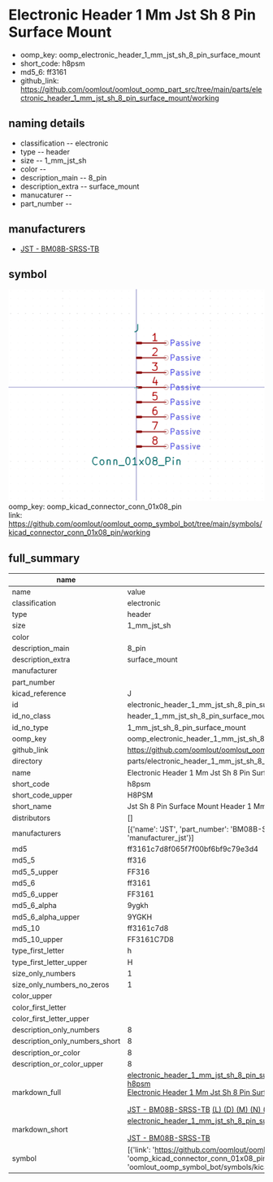 # Electronic Header 1 Mm Jst Sh 8 Pin Surface Mount

  
* oomp_key: oomp_electronic_header_1_mm_jst_sh_8_pin_surface_mount 
* short_code: h8psm
* md5_6: ff3161  
* github_link: https://github.com/oomlout/oomlout_oomp_part_src/tree/main/parts/electronic_header_1_mm_jst_sh_8_pin_surface_mount/working  
## naming details
* classification -- electronic
* type -- header
* size -- 1_mm_jst_sh
* color -- 
* description_main -- 8_pin
* description_extra -- surface_mount
* manucaturer -- 
* part_number -- 


## manufacturers
* [JST - BM08B-SRSS-TB](https://www.jst-mfg.com/product/index.php?series=231)  

## symbol

![](symbol/0/working/working_600.png)  
oomp_key: oomp_kicad_connector_conn_01x08_pin  
link: https://github.com/oomlout/oomlout_oomp_symbol_bot/tree/main/symbols/kicad_connector_conn_01x08_pin/working  


## full_summary
| name | value | 
| --- | --- | 
| name | value | 
| classification | electronic | 
| type | header | 
| size | 1_mm_jst_sh | 
| color |  | 
| description_main | 8_pin | 
| description_extra | surface_mount | 
| manufacturer |  | 
| part_number |  | 
| kicad_reference | J | 
| id | electronic_header_1_mm_jst_sh_8_pin_surface_mount | 
| id_no_class | header_1_mm_jst_sh_8_pin_surface_mount | 
| id_no_type | 1_mm_jst_sh_8_pin_surface_mount | 
| oomp_key | oomp_electronic_header_1_mm_jst_sh_8_pin_surface_mount | 
| github_link | https://github.com/oomlout/oomlout_oomp_part_src/tree/main/parts/electronic_header_1_mm_jst_sh_8_pin_surface_mount/working | 
| directory | parts/electronic_header_1_mm_jst_sh_8_pin_surface_mount | 
| name | Electronic Header 1 Mm Jst Sh 8 Pin Surface Mount | 
| short_code | h8psm | 
| short_code_upper | H8PSM | 
| short_name | Jst Sh 8 Pin Surface Mount Header 1 Mm Pitch | 
| distributors | [] | 
| manufacturers | [{'name': 'JST', 'part_number': 'BM08B-SRSS-TB', 'link': 'https://www.jst-mfg.com/product/index.php?series=231', 'id': 'manufacturer_jst'}] | 
| md5 | ff3161c7d8f065f7f00bf6bf9c79e3d4 | 
| md5_5 | ff316 | 
| md5_5_upper | FF316 | 
| md5_6 | ff3161 | 
| md5_6_upper | FF3161 | 
| md5_6_alpha | 9ygkh | 
| md5_6_alpha_upper | 9YGKH | 
| md5_10 | ff3161c7d8 | 
| md5_10_upper | FF3161C7D8 | 
| type_first_letter | h | 
| type_first_letter_upper | H | 
| size_only_numbers | 1 | 
| size_only_numbers_no_zeros | 1 | 
| color_upper |  | 
| color_first_letter |  | 
| color_first_letter_upper |  | 
| description_only_numbers | 8 | 
| description_only_numbers_short | 8 | 
| description_or_color | 8 | 
| description_or_color_upper | 8 | 
| markdown_full | [electronic_header_1_mm_jst_sh_8_pin_surface_mount](https://github.com/oomlout/oomlout_oomp_part_src/tree/main/parts/electronic_header_1_mm_jst_sh_8_pin_surface_mount/working)<br>[h8psm](https://github.com/oomlout/oomlout_oomp_part_src/tree/main/parts/electronic_header_1_mm_jst_sh_8_pin_surface_mount/working)<br>[Electronic Header 1 Mm Jst Sh 8 Pin Surface Mount](https://github.com/oomlout/oomlout_oomp_part_src/tree/main/parts/electronic_header_1_mm_jst_sh_8_pin_surface_mount/working)<br><br>[JST - BM08B-SRSS-TB](https://www.jst-mfg.com/product/index.php?series=231) [(L)  ](https://www.lcsc.com/search?q=BM08B-SRSS-TB)[(D)  ](https://www.digikey.com/en/products?keywords=BM08B-SRSS-TB)[(M)  ](https://www.mouser.com/Search/Refine?Keyword=BM08B-SRSS-TB)[(N)  ](https://www.newark.com/search?st=BM08B-SRSS-TB)[(SZ)  ](https://so.szlcsc.com/global.html?k=BM08B-SRSS-TB)<br> | 
| markdown_short | [electronic_header_1_mm_jst_sh_8_pin_surface_mount](https://github.com/oomlout/oomlout_oomp_part_src/tree/main/parts/electronic_header_1_mm_jst_sh_8_pin_surface_mount/working)<br><br>[JST - BM08B-SRSS-TB](https://www.jst-mfg.com/product/index.php?series=231) | 
| symbol | [{'link': 'https://github.com/oomlout/oomlout_oomp_symbol_bot/tree/main/symbols/kicad_connector_conn_01x08_pin', 'oomp_key': 'oomp_kicad_connector_conn_01x08_pin', 'directory': 'oomlout_oomp_symbol_bot/symbols/kicad_connector_conn_01x08_pin//working/working.kicad_sym'}] | 
